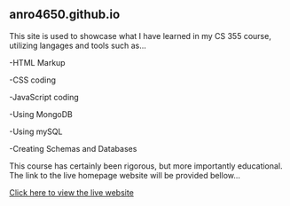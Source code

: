 ## anro4650.github.io
This site is used to showcase what I have learned in my CS 355 course, utilizing langages and tools such as...

  -HTML Markup
  
  -CSS coding
  
  -JavaScript coding
  
  -Using MongoDB
  
  -Using mySQL
  
  -Creating Schemas and Databases


This course has certainly been rigorous, but more importantly educational.
The link to the live homepage website will be provided bellow...

[Click here to view the live website](https://chompskihonk.github.io/anro4650.github.io/index.html)
